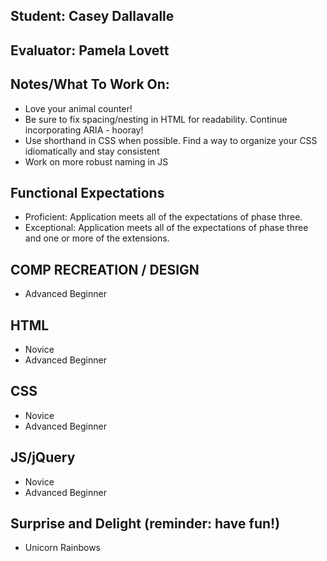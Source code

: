 ## Student: Casey Dallavalle
## Evaluator: Pamela Lovett
## Notes/What To Work On:

- Love your animal counter!
- Be sure to fix spacing/nesting in HTML for readability. Continue incorporating ARIA - hooray!
- Use shorthand in CSS when possible. Find a way to organize your CSS idiomatically and stay consistent
- Work on more robust naming in JS

## Functional Expectations
  
* Proficient: Application meets all of the expectations of phase three.  
* Exceptional: Application meets all of the expectations of phase three and one or more of the extensions.  

## COMP RECREATION / DESIGN

* Advanced Beginner   

## HTML

* Novice  
* Advanced Beginner  

## CSS

* Novice  
* Advanced Beginner

## JS/jQuery

* Novice  
* Advanced Beginner  

## Surprise and Delight (reminder: have fun!)

* Unicorn Rainbows
